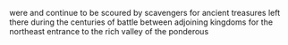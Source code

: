 were and continue to be scoured by scavengers for ancient treasures left there during the centuries of battle between adjoining kingdoms for the northeast entrance to the rich valley of the ponderous

